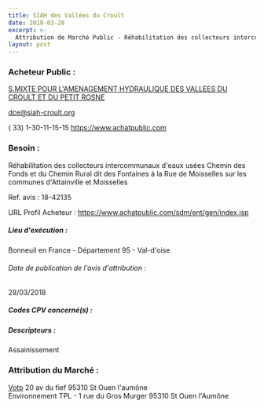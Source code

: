 ```yaml
---
title: SIAH des Vallées du Croult
date: 2018-03-28
excerpt: >-
  Attribution de Marché Public - Réhabilitation des collecteurs intercommunaux d'eaux usées Chemin des Fonds et du Chemin Rural dit des Fontaines à la Rue de Moisselles sur les communes d'Attainville et Moisselles
layout: post
---
```


### Acheteur Public : 
<a href="/acheteur-32/siren-200049310"> S.MIXTE POUR L'AMENAGEMENT HYDRAULIQUE DES VALLEES DU CROULT ET DU PETIT ROSNE</a><br/>



dce@siah-croult.org

( 33) 1-30-11-15-15
https://www.achatpublic.com
### Besoin :

Réhabilitation des collecteurs intercommunaux d'eaux usées Chemin des Fonds et du Chemin Rural dit des Fontaines à la Rue de Moisselles sur les communes d'Attainville et Moisselles

Ref. avis : 18-42135

URL Profil Acheteur : https://www.achatpublic.com/sdm/ent/gen/index.jsp

##### Lieu d'exécution :

Bonneuil en France - Département 95 - Val-d'oise

###### Date de publication de l'avis d'attribution : 
28/03/2018

##### Codes CPV concerné(s) :

##### Descripteurs :
Assainissement <br/>

### Attribution du Marché :
<a href="/entreprise-255/siren-338242746"> Votp</a>    20 av du fief 95310 St Ouen l'aumône <br/>
Environnement TPL - 1 rue du Gros Murger 95310 St Ouen l'Aumône <br/>
